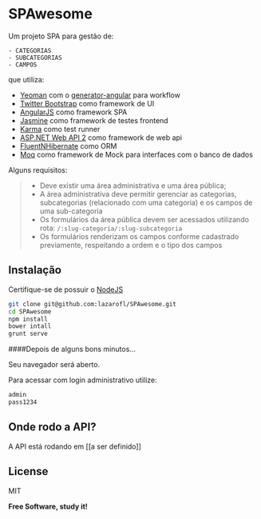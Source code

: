 SPAwesome
=========

Um projeto SPA para gestão de:

    - CATEGORIAS
    - SUBCATEGORIAS
    - CAMPOS

que utiliza:

  - [Yeoman] com o [generator-angular] para workflow
  - [Twitter Bootstrap] como framework de UI
  - [AngularJS] como framework SPA
  - [Jasmine] como framework de testes frontend
  - [Karma] como test runner
  - [ASP.NET Web API 2] como framework de web api
  - [FluentNHibernate] como ORM
  - [Moq] como framework de Mock para interfaces com o banco de dados

Alguns requisitos:


> - Deve existir uma área administrativa e uma área pública;
> - A área administrativa deve permitir gerenciar as categorias, subcategorias (relacionado com uma categoria) e os campos de uma sub-categoria
> - Os formulários da área pública devem ser acessados utilizando rota: `/:slug-categoria/:slug-subcategoria`
> - Os formulários renderizam os campos conforme cadastrado previamente, respeitando a ordem e o tipo dos campos



Instalação
----

Certifique-se de possuir o [NodeJS]

```sh
git clone git@github.com:lazarofl/SPAwesome.git
cd SPAwesome
npm install
bower intall
grunt serve
```

####Depois de alguns bons minutos...


Seu navegador será aberto.

Para acessar com login administrativo utilize:

```sh
admin
pass1234
```



Onde rodo a API?
---------------------

A API está rodando em [[a ser definido]]


License
----

MIT


**Free Software, study it!**

[generator-angular]:https://github.com/yeoman/generator-angular
[Yeoman]:http://yeoman.io/
[NodeJS]:http://nodejs.org/
[AngularJS]:https://angularjs.org/
[Jasmine]:http://jasmine.github.io/
[Karma]:http://karma-runner.github.io/0.12/index.html
[Twitter Bootstrap]:http://twitter.github.com/bootstrap/
[ASP.NET Web API 2]:http://www.asp.net/web-api
[FluentNHibernate]:http://www.fluentnhibernate.org/
[Moq]:https://github.com/Moq/moq4